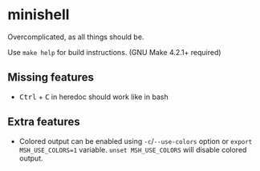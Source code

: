# minishell

Overcomplicated, as all things should be.

Use `make help` for build instructions. (GNU Make 4.2.1+ required)

## Missing features
+ <kbd>Ctrl</kbd> + <kbd>C</kbd> in heredoc should work like in bash

## Extra features
+ Colored output can be enabled using `-c`/`--use-colors` option
  or `export MSH_USE_COLORS=1` variable.
  `unset MSH_USE_COLORS` will disable colored output.